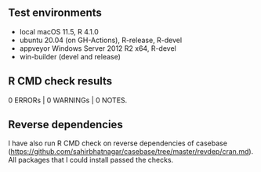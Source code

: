 ## Test environments

* local macOS 11.5, R 4.1.0
* ubuntu 20.04 (on GH-Actions), R-release, R-devel
* appveyor Windows Server 2012 R2 x64, R-devel
* win-builder (devel and release)

## R CMD check results

0 ERRORs | 0 WARNINGs | 0 NOTES.

## Reverse dependencies

I have also run R CMD check on reverse dependencies of casebase 
(https://github.com/sahirbhatnagar/casebase/tree/master/revdep/cran.md). 
All packages that I could install passed the checks.

